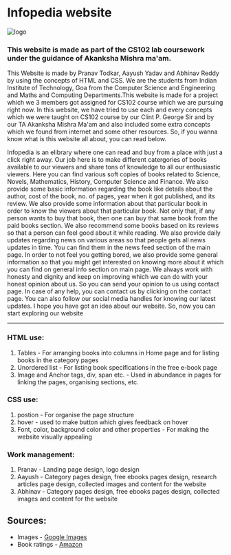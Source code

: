 # Infopedia website
![logo](img/Infopedia.svg)

### This website is made as part of the CS102 lab coursework under the guidance of Akanksha Mishra ma'am.

This Website is made by Pranav Todkar, Aayush Yadav and Abhinav Reddy by using the concepts of HTML and CSS. We are the students from Indian Institute of Technology, Goa from the Computer Science and Engineering and Maths and Computing Departments.This website is made for a project which we 3 members got assigned for CS102 course which we are pursuing right now. In this website, we have tried to use each and every concepts which we were taught on CS102 course by our Clint P. George Sir and by our TA Akanksha Mishra Ma'am and also included some extra concepts which we found from internet and some other resources. So, if you wanna know what is this website all about, you can read below.

Infopedia is an elibrary where one can read and buy from a place with just a click right away. Our job here is to make different catergories of books available to our viewers and share tons of knowledge to all our enthusiastic viewers. Here you can find various soft copies of books related to Science, Novels, Mathematics, History, Computer Science and Finance. We also provide some basic information regarding the book like details about the author, cost of the book, no. of pages, year when it got published, and its review. We also provide some information about that particular book in order to know the viewers about that particular book. Not only that, if any person wants to buy that book, then one can buy that same book from the paid books section. We also recommend some books based on its reviews so that a person can feel good about it while reading. We also provide daily updates regarding news on various areas so that people gets all news updates in time. You can find them in the news feed section of the main page. In order to not feel you getting bored, we also provide some general information so that you might get interested on knowing more about it which you can find on general info section on main page. We always work with honesty and dignity and keep on improving which we can do with your honest opinion about us. So you can send your opinion to us using contact page. In case of any help, you can contact us by clicking on the contact page. You can also follow our social media handles for knowing our latest updates. I hope you have got an idea about our website. So, now you can start exploring our website

---

### HTML use:

1. Tables - For arranging books into columns in Home page and for listing books in the category pages
2. Unordered list - For listing book specifications in the free e-book page
3. Image and Anchor tags, div, span etc. - Used in abundance in pages for linking the pages, organising sections, etc.

### CSS use:
1. postion - For organise the page structure
2. hover - used to make button which gives feedback on hover
3. Font, color, background color and other properties - For making the website visually appealing

### Work management:
1. Pranav - Landing page design, logo design
2. Aayush - Category pages design, free ebooks pages design, research articles page design, collected images and content for the website
3. Abhinav - Category pages design, free ebooks pages design, collected images and content for the website

## Sources:
* Images - [Google Images](https://images.google.com/)
* Book ratings - [Amazon](https://www.amazon.in/)
